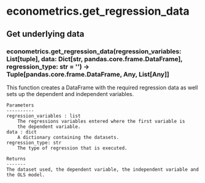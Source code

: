 # econometrics.get_regression_data

## Get underlying data 
### econometrics.get_regression_data(regression_variables: List[tuple], data: Dict[str, pandas.core.frame.DataFrame], regression_type: str = '') -> Tuple[pandas.core.frame.DataFrame, Any, List[Any]]

This function creates a DataFrame with the required regression data as
    well sets up the dependent and independent variables.

    Parameters
    ----------
    regression_variables : list
        The regressions variables entered where the first variable is
        the dependent variable.
    data : dict
        A dictionary containing the datasets.
    regression_type: str
        The type of regression that is executed.

    Returns
    -------
    The dataset used, the dependent variable, the independent variable and
    the OLS model.
